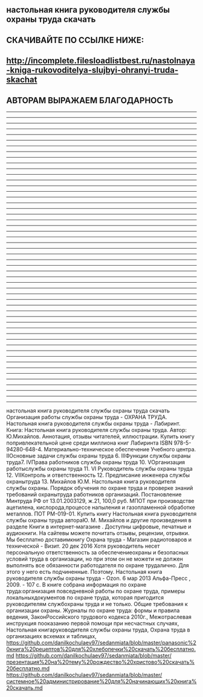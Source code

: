 настольная книга руководителя службы охраны труда скачать
--------------------------------------------------
СКАЧИВАЙТЕ ПО ССЫЛКЕ НИЖЕ:
--------------------------------------------------
http://incomplete.filesloadlistbest.ru/nastolnaya-kniga-rukovoditelya-slujbyi-ohranyi-truda-skachat
--------------------------------------------------
АВТОРАМ ВЫРАЖАЕМ БЛАГОДАРНОСТЬ
--------------------------------------------------
--------------------------------------------------
--------------------------------------------------
--------------------------------------------------
--------------------------------------------------
--------------------------------------------------
--------------------------------------------------
--------------------------------------------------
--------------------------------------------------
--------------------------------------------------
--------------------------------------------------
--------------------------------------------------
--------------------------------------------------
--------------------------------------------------
--------------------------------------------------
--------------------------------------------------
--------------------------------------------------
--------------------------------------------------
--------------------------------------------------
--------------------------------------------------
--------------------------------------------------
--------------------------------------------------
--------------------------------------------------
--------------------------------------------------
--------------------------------------------------
--------------------------------------------------
--------------------------------------------------
--------------------------------------------------
--------------------------------------------------
--------------------------------------------------
--------------------------------------------------
--------------------------------------------------
--------------------------------------------------
--------------------------------------------------
--------------------------------------------------
--------------------------------------------------
--------------------------------------------------
--------------------------------------------------
--------------------------------------------------
--------------------------------------------------
--------------------------------------------------
--------------------------------------------------
--------------------------------------------------
--------------------------------------------------
--------------------------------------------------
--------------------------------------------------
--------------------------------------------------
--------------------------------------------------
--------------------------------------------------
--------------------------------------------------
--------------------------------------------------
--------------------------------------------------
--------------------------------------------------
настольная книга руководителя службы охраны труда скачать Организация работы службы охраны труда - ОХРАНА ТРУДА. Настольная книга руководителя службы охраны труда - Лабиринт. Книга: Настольная книга руководителя службы охраны труда. Автор: Ю.Михайлов. Аннотация, отзывы читателей, иллюстрации. Купить книгу попривлекательной цене среди миллиона книг Лабиринта  ISBN 978-5-94280-648-4. Материально-техническое обеспечение Учебного центра. IIОсновные задачи службы охраны труда 6. IIIФункции службы охраны труда7. IVПрава работников службы охраны труда 10. VОрганизация работыслужбы охраны труда 11. VI Руководитель службы охраны труда 12. VIIКонтроль и ответственность 12. Предписание инженера службы охранытруда 13. Михайлов Ю.М. Настольная книга руководителя службы охраны. Порядок обучения по охране труда и проверке знаний требований охранытруда работников организаций. Постановление Минтруда РФ от 13.01.2003129, ж.21, 100,0 руб. МПОТ при производстве ацетилена, кислорода,процессе напыления и газопламенной обработке металлов. ПОТ РМ-019-01. Купить книгу Настольная книга руководителя службы охраны труда автораЮ. М. Михайлов и другие произведения в разделе Книги в интернет-магазине . Доступны цифровые, печатные и аудиокниги. На сайтевы можете почитать отзывы, рецензии, отрывки. Мы бесплатно доставимкнигу
Охрана труда - Магазин радиотоваров и технической  - Визит. 20 дек 2016  Хотя руководитель несет персональную ответственность за обеспечениеохраны и безопасных условий труда в организации, но при этом он не можети не должен выполнять все обязанности работодателя по охране трудалично. Для этого у него есть подчиненные. Поэтому. Настольная книга руководителя службы охраны труда - Ozon. 6 мар 2013  Альфа-Пресс , 2009. - 107 с. В книге собрана информация по охране труда:организация повседневной работы по охране труда, примеры локальныхдокументов по охране труда, которая пригодится руководителям службохраны труда и не только. Общие требования к организации охраны. Журналы по охране труда: формы и правила ведения, ЗаконРоссийского трудового кодекса 2010г., Межотраслевая инструкция пооказанию первой помощи при несчастных случаях, Настольная книгаруководителя службы охраны труда, Охрана труда в организациях всхемах и таблицах,
https://github.com/danilkochulaev97/sedanmiata/blob/master/panasonic%20книга%20рецептов%20для%20хлебопечки%20скачать%20бесплатно.md
https://github.com/danilkochulaev97/sedanmiata/blob/master/презентация%20на%20тему%20рождество%20христово%20скачать%20бесплатно.md
https://github.com/danilkochulaev97/sedanmiata/blob/master/системное%20администрирование%20для%20начинающих%20книга%20скачать.md